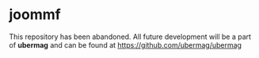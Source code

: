 # joommf

This repository has been abandoned. All future development will be a part of **ubermag** and can be found at https://github.com/ubermag/ubermag
